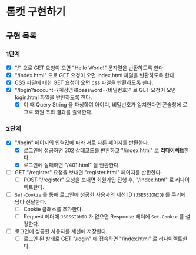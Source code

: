 # 톰캣 구현하기

## 구현 목록

### 1단계
- [x] "/" 으로 GET 요청이 오면 "Hello World!" 문자열을 반환하도록 한다.
- [x] "/index.html" 으로 GET 요청이 오면 index.html 파일을 반환하도록 한다.
- [x] CSS 파일에 대한 GET 요청이 오면 css 파일을 반환하도록 한다.
- [x] "/login?account={계정명}&password={비밀번호}" 로 GET 요청이 오면 login.html 파일을 반환하도록 한다.
  - [x] 이 때 Query String 을 파싱하여 아이디, 비밀번호가 일치한다면 콘솔창에 로그로 회원 조회 결과를 출력한다.

### 2단계
- [x] "/login" 페이지의 입력값에 따라 서로 다른 페이지를 반환한다.
  - [x] 로그인에 성공하면 302 상태코드를 반환하고 "/index.html" 로 **리다이렉트**한다.
  - [x] 로그인에 실패하면 "/401.html" 을 반환한다.
- [ ] GET "/register" 요청을 보내면 "register.html" 페이지를 반환한다.
  - [ ] POST "/register" 요청을 보내면 회원가입 진행 후, "/index.html" 로 리다이렉트한다.
- [ ] `Set-Cookie` 를 통해 로그인에 성공한 사용자의 세션 ID (`JSESSIONID`) 를 쿠키에 담아 전달한다.
  - [ ] Cookie 클래스를 추가한다.
  - [ ] Request 헤더에 `JSESSIONID` 가 없으면 Response 헤더에 `Set-Cookie` 를 설정한다.
- [ ] 로그인에 성공한 사용자를 세션에 저장한다.
  - [ ] 로그인 된 상태로 GET "/login" 에 접속하면 "/index.html" 로 리다이렉트한다.
